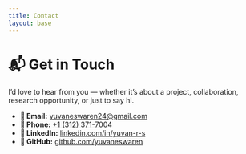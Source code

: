 ```yaml
---
title: Contact
layout: base
---
```


# 📬 Get in Touch  

I’d love to hear from you — whether it’s about a project, collaboration, research opportunity, or just to say hi.  

- **📧 Email:** [yuvaneswaren24@gmail.com](mailto:yuvaneswaren24@gmail.com)  
- **📱 Phone:** [+1 (312) 371-7004](tel:+13123717004)  
- **💼 LinkedIn:** [linkedin.com/in/yuvan-r-s](https://www.linkedin.com/in/yuvan-r-s/)  
- **🐙 GitHub:** [github.com/yuvaneswaren](https://github.com/yuvaneswaren)    

